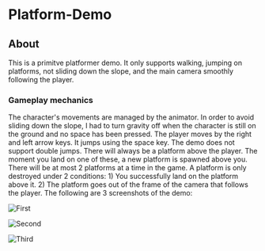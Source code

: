 # Platform-Demo

## About
This is a primitve platformer demo. It only supports walking, jumping on platforms, not sliding down the slope, and the main camera smoothly following the player.

### Gameplay mechanics
The character's movements are managed by the animator. In order to avoid sliding down the slope, I had to turn gravity off when the character
is still on the ground and no space has been pressed. The player moves by the right and left arrow keys. It jumps using the space key. The 
demo does not support double jumps. There will always be a platform above the player. The moment you land on one of these, a new platform 
is spawned above you. There will be at most 2 platforms at a time in the game. A platform is only destroyed under 2 conditions: 1) You 
successfully land on the platform above it. 2) The platform goes out of the frame of the camera that follows the player. The following are 
3 screenshots of the demo:

![First](https://github.com/CuriousGeekyDude/Platform-Demo/assets/130616138/0cc985bb-ad13-45b4-8033-5dc8394cd2da)

![Second](https://github.com/CuriousGeekyDude/Platform-Demo/assets/130616138/1cc2a6fd-9dcc-4343-94b3-de866dc46202)

![Third](https://github.com/CuriousGeekyDude/Platform-Demo/assets/130616138/783315e8-1f80-4744-a1ff-2d3f6ba1e659)
